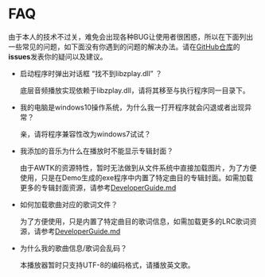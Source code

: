 # FAQ

​	由于本人的技术不过关，难免会出现各种BUG让使用者很困惑，所以在下面列出一些常见的问题，如下面没有你遇到的问题的解决办法。请在[GitHub仓库](https://github.com/LiangJinlongFX/AWTK_MusicDemo)的**issues**发表你的疑问以及建议。

+ 启动程序时弹出对话框 “找不到libzplay.dll” ？

  底层音频播放实现依赖于libzplay.dll，请将其移至与执行程序同一目录下。

+ 我的电脑是windows10操作系统，为什么我一打开程序就会闪退或者出现异常？

  亲，请将程序兼容性改为windows7试试？

+ 我添加的音乐为什么在播放时不能显示专辑封面？

  由于AWTK的资源特性，暂时无法做到从文件系统中直接加载图片，为了方便使用，只是在Demo生成的exe程序中内置了特定曲目的专辑封面。如需加载更多的专辑封面资源，请参考[DeveloperGuide.md](DeveloperGuide.md)

+ 如何加载歌曲对应的歌词文件？

  为了方便使用，只是内置了特定曲目的歌词信息，如需加载更多的LRC歌词资源，请参考[DeveloperGuide.md](DeveloperGuide.md)

+ 为什么我的歌曲信息/歌词会乱码？

  本播放器暂时只支持UTF-8的编码格式，请播放英文歌。

